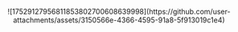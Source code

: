 <p align="center">
![17529127956811853802700608639998](https://github.com/user-attachments/assets/3150566e-4366-4595-91a8-5f913019c1e4)
</p>

